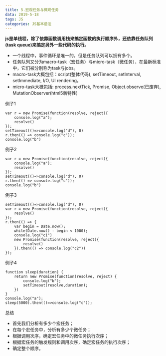 ```yaml
---
title: 5.宏观任务与微观任务
data: 2019-5-18
tags: JS
categories: JS基本语法
---
```


**js是单线程，除了依靠函数调用栈来搞定函数的执行顺序外，还依靠任务队列(task queue)来搞定另外一些代码的执行。**
- 一个线程中，事件循环是唯一的，但是任务队列可以拥有多个。
- 任务队列又分为macro-task（宏任务）与micro-task（微任务），在最新标准中，它们被分别称为task与jobs。
- macro-task大概包括：script(整体代码), setTimeout, setInterval, setImmediate, I/O, UI rendering。
- micro-task大概包括: process.nextTick, Promise, Object.observe(已废弃), MutationObserver(html5新特性)


例子1
```
var r = new Promise(function(resolve, reject){
    console.log("a");
    resolve()
});
setTimeout(()=>console.log("d"), 0)
r.then(() => console.log("c"));
console.log("b")
```

例子2
```
var r = new Promise(function(resolve, reject){
    console.log("a");
    resolve()
});
setTimeout(()=>console.log("d"), 0)
r.then(() => console.log("c"));
console.log("b")
```

例子3
```
setTimeout(()=>console.log("d"), 0)
var r = new Promise(function(resolve, reject){
    resolve()
});
r.then(() => { 
    var begin = Date.now();
    while(Date.now() - begin < 1000);
    console.log("c1") 
    new Promise(function(resolve, reject){
        resolve()
    }).then(() => console.log("c2"))
});

```

例子4
```
function sleep(duration) {
    return new Promise(function(resolve, reject) {
        console.log("b");
        setTimeout(resolve,duration);
    })
}
console.log("a");
sleep(5000).then(()=>console.log("c"));

```


总结
- 首先我们分析有多少个宏任务；
- 在每个宏任务中，分析有多少个微任务；
- 根据调用次序，确定宏任务中的微任务执行次序；
- 根据宏任务的触发规则和调用次序，确定宏任务的执行次序；
- 确定整个顺序。
